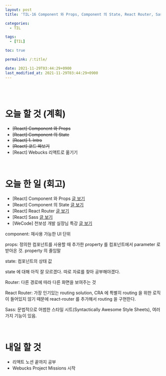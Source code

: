```yaml
---
layout: post
title: 'TIL-16 Component 와 Props, Component 의 State, React Router, Sass'

categories:
  - TIL

tags:
  - [TIL]

toc: true

permalink: /:title/

date: 2021-11-29T03:44:29+0900
last_modified_at: 2021-11-29T03:44:29+0900
---
```


<br>
<br>

# 오늘 할 것 (계획)

- ~~[React] Component 와 Props~~
- ~~[React] Component 의 State~~
- ~~[React] 1. Intro~~
- ~~[React] 코드 짜보기~~
- [React] Webucks 리액트로 옮기기

<br>

# 오늘 한 일 (회고)

- [React] Component 와 Props [글 보기](../react-05)
- [React] Component 의 State [글 보기](../react-06)
- [React] React Router [글 보기](../react-07)
- [React] Sass [글 보기](../react-08)
- [WeCode] 천보성 개발 실장님 특강 [글 보기](../wecode-11)

component: 재사용 가능한 UI 단위

props: 정의한 컴포넌트를 사용할 때 추가한 property 를 컴포넌트에서 parameter 로 받아온 것. property 의 줄임말

state: 컴포넌트의 상태 값

state 에 대해 아직 잘 모르겠다. 따로 자료를 찾아 공부해야겠다.

Router: 다른 경로에 따라 다른 화면을 보여주는 것

React Router: 가장 인기있는 routing solution, CRA 에 특별히 routing 을 위한 로직이 들어있지 않기 때문에 react-router 를 추가해서 routing 을 구현한다.

Sass: 문법적으로 어썸한 스타일 시트(Syntactically Awesome Style Sheets), 여러가지 기능이 있음.

<br>

# 내일 할 것

- 리액트 노션 끝까지 공부
- Webucks Project Missions 시작
